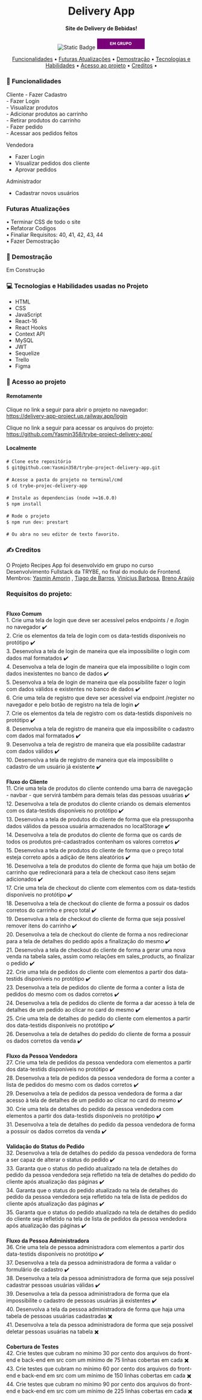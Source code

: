 <h1 align="center"> Delivery App </h1>
<h4 align="center"> Site de Delivery de Bebidas! <br/>
</h4>

<p align="center">
<img alt="Static Badge" src="https://img.shields.io/static/v1?label=STATUS&message=CONCLUIDO&color=blue&style=for-the-badge">
<img alt="Static Badge" src="./badge.png">


<p align="center">
  <a href="#funcionalidades">Funcionalidades</a> •
  <a href="#atualizações">Futuras Atualizações</a> •
  <a href="#demostração">Demostração</a> •
  <a href="#tecnologias-habilidades">Tecnologias e Habilidades</a> •
  <a href="#acesso-ao-projeto">Acesso ao projeto</a> •
  <a href="#creditos">Creditos</a> •
</p>

<h3 id="funcionalidades"> 🔨 Funcionalidades </h3>
Cliente
- Fazer Cadastro <br/>
- Fazer Login <br/>
- Visualizar produtos <br/>
- Adicionar produtos ao carrinho <br/>
- Retirar produtos do carrinho <br/>
- Fazer pedido <br/>
- Acessar aos pedidos feitos <br/>

Vendedora
- Fazer Login <br/>
- Visualizar pedidos dos cliente <br/>
- Aprovar pedidos <br/>

Administrador
- Cadastrar novos usuários <br/>

<h3 id="atualizações"> Futuras Atualizações </h3>
  • Terminar CSS de todo o site <br/>
  • Refatorar Codigos <br/>
  • Finaliar Requisitos: 40, 41, 42, 43, 44 <br/>
  • Fazer Demostração <br/>


<h3 id="demostração"> 🔭 Demostração </h3>
  <p>Em Construção</p>
  
<h3 id="tecnologias-habilidades"> 💻 Tecnologias e Habilidades usadas no Projeto </h3>
   <ul>
     <li>HTML</li>
     <li>CSS</li>
     <li>JavaScript</li>
     <li>React-16</li>
     <li>React Hooks</li>
     <li>Context API</li>
     <li>MySQL</li>
     <li>JWT</li>
     <li>Sequelize</li>
     <li>Trello</li>
     <li>Figma</li>
   </ul>

  <h3 id="acesso-ao-projeto"> 📁 Acesso ao projeto </h3>
     <h4>Remotamente</h4>
       <p>Clique no link a seguir para abrir o projeto no navegador: <br/>
       <a href="https://delivery-app-project.up.railway.app/login"/>
         https://delivery-app-project.up.railway.app/login</a>
       </p>
       <p>Clique no link a seguir para acessar os arquivos do projeto: <br/>
       <a href="https://github.com/Yasmin358/trybe-project-delivery-app/"/>
         https://github.com/Yasmin358/trybe-project-delivery-app/ </a>
       </p>
     <h4>Localmente</h4>
  
    # Clone este repositório
    $ git@github.com:Yasmin358/trybe-project-delivery-app.git
  
    # Acesse a pasta do projeto no terminal/cmd
    $ cd trybe-projec-delivery-app

    # Instale as dependencias (node >=16.0.0)
    $ npm install

    # Rode o projeto 
    $ npm run dev: prestart

    # Ou abra no seu editor de texto favorito. 

  <h3 id="creditos"> ✍️ Creditos </h3>
    
  O Projeto Recipes App foi desenvolvido em grupo no curso Desenvolvimento Fullstack da TRYBE, no final do modulo de Frontend. <br />
  Membros: <a href="https://www.linkedin.com/in/yasminamorins/">Yasmin Amorin</a> , <a href="https://www.linkedin.com/in/tiagoribeirodebarros/">Tiago de Barros</a>, <a href="https://www.linkedin.com/in/viniciusbfdev/">Vinícius Barbosa</a>, <a href="https://www.linkedin.com/in/brenusaraujo/">Breno Araújo</a>
  
  <h3>Requisitos do projeto: </h3>
  <br/><strong>Fluxo Comum</strong> <br/>
  1. Crie uma tela de login que deve ser acessível pelos endpoints / e /login no navegador ✔️ <br/>
  2. Crie os elementos da tela de login com os data-testids disponíveis no protótipo ✔️ <br/>
  3. Desenvolva a tela de login de maneira que ela impossibilite o login com dados mal formatados ✔️ <br/>
  4. Desenvolva a tela de login de maneira que ela impossibilite o login com dados inexistentes no banco de dados ✔️ <br/>
  5. Desenvolva a tela de login de maneira que ela possibilite fazer o login com dados válidos e existentes no banco de dados ✔️ <br/>
  6. Crie uma tela de registro que deve ser acessível via endpoint /register no navegador e pelo botão de registro na tela de login ✔️ <br/>
  7. Crie os elementos da tela de registro com os data-testids disponíveis no protótipo ✔️ <br/>
  8. Desenvolva a tela de registro de maneira que ela impossibilite o cadastro com dados mal formatados ✔️<br/>
  9. Desenvolva a tela de registro de maneira que ela possibilite cadastrar com dados válidos ✔️<br/>
  10. Desenvolva a tela de registro de maneira que ela impossibilite o cadastro de um usuário já existente ✔️<br/>
  <br/> <strong>Fluxo do Cliente</strong> <br/>
  11. Crie uma tela de produtos do cliente contendo uma barra de navegação - navbar - que servirá também para demais telas das pessoas usuárias ✔️<br/> 
  12. Desenvolva a tela de produtos do cliente criando os demais elementos com os data-testids disponíveis no protótipo ✔️
  <br/> 
  13. Desenvolva a tela de produtos do cliente de forma que ela pressuponha dados válidos da pessoa usuária armazenados no localStorage ✔️<br/>
  14. Desenvolva a tela de produtos do cliente de forma que os cards de todos os produtos pré-cadastrados contenham os valores corretos ✔️<br/>
  15. Desenvolva a tela de produtos do cliente de forma que o preço total esteja correto após a adição de itens aleatórios ✔️<br/>
  16. Desenvolva a tela de produtos do cliente de forma que haja um botão de carrinho que redirecionará para a tela de checkout caso itens sejam adicionados ✔️<br/>
  17. Crie uma tela de checkout do cliente com elementos com os data-testids disponíveis no protótipo ✔️<br/>
  18. Desenvolva a tela de checkout do cliente de forma a possuir os dados corretos do carrinho e preço total ✔️<br/>
  19. Desenvolva a tela de checkout do cliente de forma que seja possível remover itens do carrinho ✔️<br/>
  20. Desenvolva a tela de checkout do cliente de forma a nos redirecionar para a tela de detalhes do pedido após a finalização do mesmo ✔️<br/>
  21. Desenvolva a tela de checkout do cliente de forma a gerar uma nova venda na tabela sales, assim como relações em sales_products, ao finalizar o pedido ✔️<br/>
  22. Crie uma tela de pedidos do cliente com elementos a partir dos data-testids disponíveis no protótipo ✔️<br/>
  23. Desenvolva a tela de pedidos do cliente de forma a conter a lista de pedidos do mesmo com os dados corretos ✔️<br/>
  24. Desenvolva a tela de pedidos do cliente de forma a dar acesso à tela de detalhes de um pedido ao clicar no card do mesmo ✔️<br/>
  25. Crie uma tela de detalhes do pedido do cliente com elementos a partir dos data-testids disponíveis no protótipo ✔️<br/>
  26. Desenvolva a tela de detalhes do pedido do cliente de forma a possuir os dados corretos da venda ✔️<br/>
  <br/><strong>Fluxo da Pessoa Vendedora</strong><br/> 
  27. Crie uma tela de pedidos da pessoa vendedora com elementos a partir dos data-testids disponíveis no protótipo ✔️<br/>
  28. Desenvolva a tela de pedidos da pessoa vendedora de forma a conter a lista de pedidos do mesmo com os dados corretos ✔️<br/>
  29. Desenvolva a tela de pedidos da pessoa vendedora de forma a dar acesso à tela de detalhes de um pedido ao clicar no card do mesmo ✔️<br/>
  30. Crie uma tela de detalhes do pedido da pessoa vendedora com elementos a partir dos data-testids disponíveis no protótipo ✔️<br/>
  31. Desenvolva a tela de detalhes do pedido da pessoa vendedora de forma a possuir os dados corretos da venda ✔️<br/>
  <br/><strong>Validação do Status do Pedido</strong> <br/> 
  32. Desenvolva a tela de detalhes do pedido da pessoa vendedora de forma a ser capaz de alterar o status do pedido ✔️<br/>
  33. Garanta que o status do pedido atualizado na tela de detalhes do pedido da pessoa vendedora seja refletido na tela de detalhes do pedido do cliente após atualização das páginas ✔️<br/>
  34. Garanta que o status do pedido atualizado na tela de detalhes do pedido da pessoa vendedora seja refletido na tela de lista de pedidos do cliente após atualização das páginas ✔️<br/>
  35. Garanta que o status do pedido atualizado na tela de detalhes do pedido do cliente seja refletido na tela de lista de pedidos da pessoa vendedora após atualização das páginas ✔️<br/>
  <br/><strong>Fluxo da Pessoa Administradora</strong> <br/>
  36. Crie uma tela de pessoa administradora com elementos a partir dos data-testids disponíveis no protótipo ✔️<br/>
  37. Desenvolva a tela da pessoa administradora de forma a validar o formulário de cadastro ✔️<br/>
  38. Desenvolva a tela da pessoa administradora de forma que seja possível cadastrar pessoas usuárias válidas ✔️<br/>
  39. Desenvolva a tela da pessoa administradora de forma que ela impossibilite o cadastro de pessoas usuárias já existentes ✔️<br/>
  40. Desenvolva a tela da pessoa administradora de forma que haja uma tabela de pessoas usuárias cadastradas ✖️<br/>
  41. Desenvolva a tela da pessoa administradora de forma que seja possível deletar pessoas usuárias na tabela ✖️<br/>
  <br/><strong>Cobertura de Testes</strong> <br/>
  42. Crie testes que cubram no mínimo 30 por cento dos arquivos do front-end e back-end em src com um mínimo de 75 linhas cobertas em cada ✖️<br/>
  43. Crie testes que cubram no mínimo 60 por cento dos arquivos do front-end e back-end em src com um mínimo de 150 linhas cobertas em cada ✖️<br/>
  44. Crie testes que cubram no mínimo 90 por cento dos arquivos do front-end e back-end em src com um mínimo de 225 linhas cobertas em cada ✖️<br/>
    

